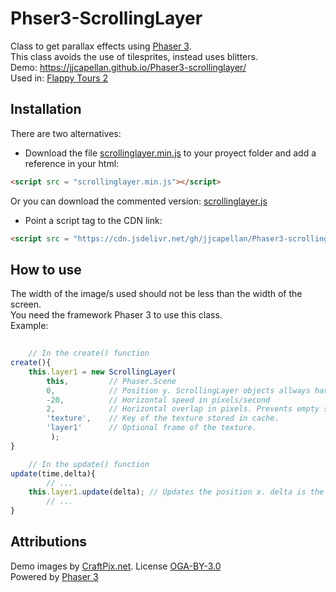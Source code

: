 # Phser3-ScrollingLayer
Class to get parallax effects using [Phaser 3](https://github.com/photonstorm/phaser).  
This class avoids the use of tilesprites, instead uses blitters.  
Demo: https://jjcapellan.github.io/Phaser3-scrollinglayer/  
Used in: [Flappy Tours 2](https://jjcapellan.github.io/flappytours2/)
## Installation
There are two alternatives:
* Download the file [scrollinglayer.min.js](https://cdn.jsdelivr.net/gh/jjcapellan/Phaser3-scrollinglayer/dist/scrollinglayer.min.js) to your proyect folder and add a reference in your html:
```html
<script src = "scrollinglayer.min.js"></script>
```  
Or you can download the commented version: [scrollinglayer.js](https://cdn.jsdelivr.net/gh/jjcapellan/Phaser3-scrollinglayer/dist/scrollinglayer.js) 
* Point a script tag to the CDN link:
```html
<script src = "https://cdn.jsdelivr.net/gh/jjcapellan/Phaser3-scrollinglayer/dist/scrollinglayer.min.js"></script>
```  
## How to use
The width of the image/s used should not be less than the width of the screen.  
You need the framework Phaser 3 to use this class.  
Example:
```javascript
    
    // In the create() function
create(){
    this.layer1 = new ScrollingLayer(
        this,         // Phaser.Scene
        0,            // Position y. ScrollingLayer objects allways have as origin (0,0)
        -20,          // Horizontal speed in pixels/second
        2,            // Horizontal overlap in pixels. Prevents empty spaces between images.
        'texture',    // Key of the texture stored in cache.
        'layer1'      // Optional frame of the texture.
         );
}

    // In the update() function
update(time,delta){
        // ...
    this.layer1.update(delta); // Updates the position x. delta is the duration of the last game step.
        // ...
}
```

## Attributions
Demo images by [CraftPix.net](https://opengameart.org/users/craftpixnet-2d-game-assets). License [OGA-BY-3.0](http://static.opengameart.org/OGA-BY-3.0.txt)  
Powered by [Phaser 3](https://github.com/photonstorm/phaser)



